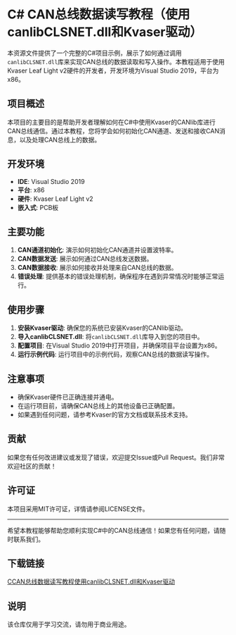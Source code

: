 # C# CAN总线数据读写教程（使用canlibCLSNET.dll和Kvaser驱动）

本资源文件提供了一个完整的C#项目示例，展示了如何通过调用`canlibCLSNET.dll`库来实现CAN总线的数据读取和写入操作。本教程适用于使用Kvaser Leaf Light v2硬件的开发者，开发环境为Visual Studio 2019，平台为x86。

## 项目概述

本项目的主要目的是帮助开发者理解如何在C#中使用Kvaser的CANlib库进行CAN总线通信。通过本教程，您将学会如何初始化CAN通道、发送和接收CAN消息，以及处理CAN总线上的数据。

## 开发环境

- **IDE**: Visual Studio 2019
- **平台**: x86
- **硬件**: Kvaser Leaf Light v2
- **嵌入式**: PCB板

## 主要功能

1. **CAN通道初始化**: 演示如何初始化CAN通道并设置波特率。
2. **CAN数据发送**: 展示如何通过CAN总线发送数据。
3. **CAN数据接收**: 展示如何接收并处理来自CAN总线的数据。
4. **错误处理**: 提供基本的错误处理机制，确保程序在遇到异常情况时能够正常运行。

## 使用步骤

1. **安装Kvaser驱动**: 确保您的系统已安装Kvaser的CANlib驱动。
2. **导入canlibCLSNET.dll**: 将`canlibCLSNET.dll`库导入到您的项目中。
3. **配置项目**: 在Visual Studio 2019中打开项目，并确保项目平台设置为x86。
4. **运行示例代码**: 运行项目中的示例代码，观察CAN总线的数据读写操作。

## 注意事项

- 确保Kvaser硬件已正确连接并通电。
- 在运行项目前，请确保CAN总线上的其他设备已正确配置。
- 如果遇到任何问题，请参考Kvaser的官方文档或联系技术支持。

## 贡献

如果您有任何改进建议或发现了错误，欢迎提交Issue或Pull Request。我们非常欢迎社区的贡献！

## 许可证

本项目采用MIT许可证，详情请参阅LICENSE文件。

---

希望本教程能够帮助您顺利实现C#中的CAN总线通信！如果您有任何问题，请随时联系我们。

## 下载链接
[CCAN总线数据读写教程使用canlibCLSNET.dll和Kvaser驱动](https://pan.quark.cn/s/97f8caf12d61)

## 说明

该仓库仅用于学习交流，请勿用于商业用途。
